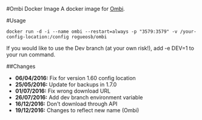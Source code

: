 #Ombi Docker Image
A docker image for [Ombi](https://github.com/tidusjar/Ombi).

#Usage

    docker run -d -i --name ombi --restart=always -p "3579:3579" -v /your-config-location:/config rogueosb/ombi

If you would like to use the Dev branch (at your own risk!), add -e DEV=1 to your run command.

##Changes
- **06/04/2016:** Fix for version 1.60 config location
- **25/05/2016:** Update for backups in 1.7.0
- **01/07/2016:** Fix wrong download URL
- **26/07/2016:** Add dev branch environment variable
- **16/12/2016:** Don't download through API
- **19/12/2016:** Changes to reflect new name (Ombi)
